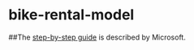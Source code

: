 # bike-rental-model

##The [step-by-step guide](https://microsoftlearning.github.io/mslearn-ai-fundamentals/Instructions/Labs/01-machine-learning.html) is described by Microsoft.
